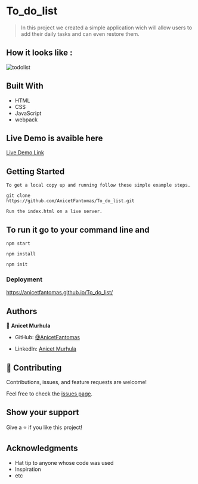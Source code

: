 # To_do_list

> In this project we created a simple application wich will allow users to add their daily tasks 
and can even restore them.

## How it looks like :

![todolist](https://user-images.githubusercontent.com/94958024/160847900-0231404b-4d25-4b80-9c5b-ee60c2f15e5a.png)


## Built With

- HTML
- CSS
- JavaScript
- webpack

## Live Demo is avaible here

[Live Demo Link](https://anicetfantomas.github.io/To_do_list/)


## Getting Started

```
To get a local copy up and running follow these simple example steps.

git clone 
https://github.com/AnicetFantomas/To_do_list.git

Run the index.html on a live server.
```
## To run it go to your command line and

```
npm start

npm install 

npm init
```

### Deployment

https://anicetfantomas.github.io/To_do_list/

## Authors

👤 **Anicet Murhula**

- GitHub: [@AnicetFantomas](https://github.com/AnicetFantomas)

- LinkedIn: [Anicet Murhula](https://www.linkedin.com/in/anicet-murhula-13a1b0220/)


## 🤝 Contributing

Contributions, issues, and feature requests are welcome!

Feel free to check the [issues page](../../issues/).

## Show your support

Give a ⭐️ if you like this project!

## Acknowledgments

- Hat tip to anyone whose code was used
- Inspiration
- etc
